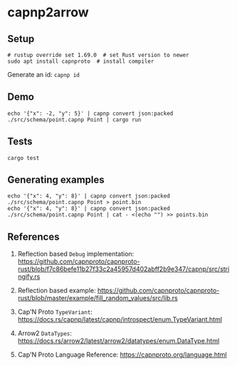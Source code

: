 # capnp2arrow

## Setup

```
# rustup override set 1.69.0  # set Rust version to newer
sudo apt install capnproto  # install compiler
```

Generate an id: `capnp id`

## Demo

```
echo '{"x": -2, "y": 5}' | capnp convert json:packed ./src/schema/point.capnp Point | cargo run
```

## Tests

```
cargo test
```

## Generating examples

```
echo '{"x": 4, "y": 8}' | capnp convert json:packed ./src/schema/point.capnp Point > point.bin
echo '{"x": 4, "y": 8}' | capnp convert json:packed ./src/schema/point.capnp Point | cat - <(echo "") >> points.bin
```

## References

1. Reflection based `Debug` implementation: https://github.com/capnproto/capnproto-rust/blob/f7c86befe11b27f33c2a45957d402abff2b9e347/capnp/src/stringify.rs

2. Reflection based example: https://github.com/capnproto/capnproto-rust/blob/master/example/fill_random_values/src/lib.rs

3. Cap'N Proto `TypeVariant`: https://docs.rs/capnp/latest/capnp/introspect/enum.TypeVariant.html

4. Arrow2 `DataTypes`: https://docs.rs/arrow2/latest/arrow2/datatypes/enum.DataType.html

5. Cap'N Proto Language Reference: https://capnproto.org/language.html

